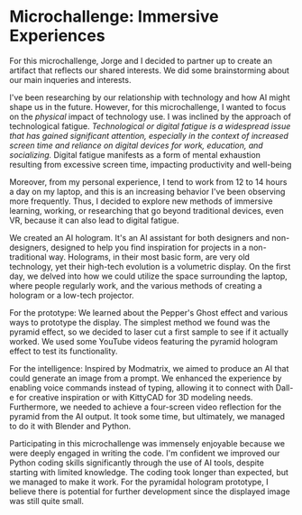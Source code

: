 # Microchallenge: Immersive Experiences

For this microchallenge, Jorge and I decided to partner up to create an artifact that reflects our shared interests. We did some brainstorming about our main inqueries and interests. 

I've been researching by our relationship with technology and how AI might shape us in the future. However, for this microchallenge, I wanted to focus on the *physical* impact of technology use. I was inclined by the approach of technological fatigue. *Technological or digital fatigue is a widespread issue that has gained significant attention, especially in the context of increased screen time and reliance on digital devices for work, education, and socializing.* Digital fatigue manifests as a form of mental exhaustion resulting from excessive screen time, impacting productivity and well-being  

Moreover, from my personal experience, I tend to work from 12 to 14 hours a day on my laptop, and this is an increasing behavior I've been observing more frequently. Thus, I decided to explore new methods of immersive learning, working, or researching that go beyond traditional devices, even VR, because it can also lead to digital fatigue.

We created an AI hologram. It's an AI assistant for both designers and non-designers, designed to help you find inspiration for projects in a non-traditional way. Holograms, in their most basic form, are very old technology, yet their high-tech evolution is a volumetric display. On the first day, we delved into how we could utilize the space surrounding the laptop, where people regularly work, and the various methods of creating a hologram or a low-tech projector.

For the prototype:
We learned about the Pepper's Ghost effect and various ways to prototype the display. The simplest method we found was the pyramid effect, so we decided to laser cut a first sample to see if it actually worked. We used some YouTube videos featuring the pyramid hologram effect to test its functionality.

For the intelligence:
Inspired by Modmatrix, we aimed to produce an AI that could generate an image from a prompt. We enhanced the experience by enabling voice commands instead of typing, allowing it to connect with Dall-e for creative inspiration or with KittyCAD for 3D modeling needs. Furthermore, we needed to achieve a four-screen video reflection for the pyramid from the AI output. It took some time, but ultimately, we managed to do it with Blender and Python.

Participating in this microchallenge was immensely enjoyable because we were deeply engaged in writing the code. I'm confident we improved our Python coding skills significantly through the use of AI tools, despite starting with limited knowledge. The coding took longer than expected, but we managed to make it work. For the pyramidal hologram prototype, I believe there is potential for further development since the displayed image was still quite small.